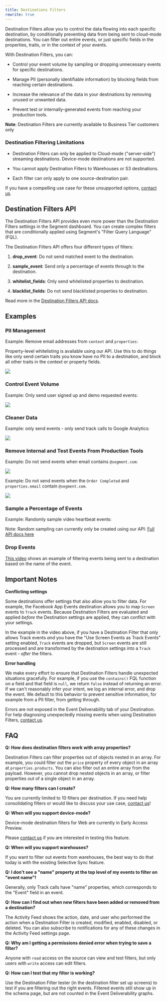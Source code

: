 ```yaml
---
title: Destinations Filters
rewrite: true
---
```


Destination Filters allow you to control the data flowing into each specific destination, by conditionally preventing data from being sent to cloud-mode  destinations. You can filter out entire events, or just specific fields in the properties, traits, or in the context of your events.

With Destination Filters, you can:

 - Control your event volume by sampling or dropping unnecessary events for
   specific destinations.

 - Manage PII (personally identifiable information) by blocking fields from
   reaching certain destinations.

 - Increase the relevance of the data in your destinations by removing unused or unwanted data.

 - Prevent test or internally-generated events from reaching your production tools.

 **Note**: Destination Filters are currently available to Business Tier customers only

### Destination Filtering Limitations

* Destination Filters can only be applied to Cloud-mode ("server-side") streaming destinations. Device-mode destinations are not supported.

* You cannot apply Destination Filters to Warehouses or S3 destinations.

* Each filter can only apply to one source-destination pair.

If you have a compelling use case for these unsupported options, [contact us](https://segment.com/help/contact/).

## Destination Filters API

The Destination Filters API provides even more power than the Destination
Filters settings in the Segment dashboard. You can create complex filters
that are conditionally applied using Segment's "Filter Query Language" (FQL).

The Destination Filters API offers four different types of filters:

1. **drop_event**: Do not send matched event to the destination.

2. **sample_event**: Send only a percentage of events through to the
   destination.

3. **whitelist_fields**: Only send whitelisted properties to destination.

4. **blacklist_fields**: Do not send blacklisted properties to destination.

Read more in the [Destination Filters API docs](https://reference.segmentapis.com/#6c12fbe8-9f84-4a6c-848e-76a2325cb3c5).

## Examples

### PII Management

Example: Remove email addresses from `context` and `properties`:

Property-level whitelisting is available using our API. Use this to do things
like only send certain traits you know have no PII to a destination, and block
all other traits in the context or property fields.

![](images/destination-filters/pii_example.png)

### Control Event Volume

Example: Only send user signed up and demo requested events:

![](images/destination-filters/drop_example.png)

### Cleaner Data

Example: only send events - only send track calls to Google Analytics:

![](images/destination-filters/clean_example.png)

### Remove Internal and Test Events From Production Tools

Example: Do not send events when email contains `@segment.com`:

![](images/destination-filters/internal_example.png)

Example: Do not send events when the `Order Completed` and `properties.email` contain `@segment.com`.

![](images/destination-filters/internal_example2.png)

### Sample a Percentage of Events

Example: Randomly sample video heartbeat events:

Note: Random sampling can currently only be created using our API: [Full API
docs here](https://reference.segmentapis.com/#6c12fbe8-9f84-4a6c-848e-76a2325cb3c5)

### Drop Events

[This video](https://www.youtube.com/watch?v=47dhAF1Hoco) shows an example of
filtering events being sent to a destination based on the name of the event.

## Important Notes

**Conflicting settings**

Some destinations offer settings that also allow you to filter data. For example, the Facebook App Events destination allows you to map `Screen` events to `Track` events. Because Destination Filters are evaluated and applied _before_ the Destination settings are applied, they can conflict with your settings.

In the example in the video above, if you have a Destination Filter that only allows Track events _and_ you have the "Use Screen Events as Track Events" setting enabled, `Track` events are dropped, but `Screen` events are still processed and are transformed by the destination settings into a `Track` event - *after* the filters.

**Error handling**

We make every effort to ensure that Destination Filters handle unexpected
situations gracefully. For example, if you use the `contains()` FQL function on
a field and that field is `null`, we return `false` instead of returning an error. If we can't reasonably infer your intent, we log an internal error, and drop the event. We default to this behavior to prevent sensitive information, for example from a PII filter, from getting through.

Errors are not exposed in the Event Deliverability tab of your Destination. For help diagnosing unexpectedly missing events when using Destination Filters, [contact us](https://segment.com/help/contact/).

## FAQ

**Q: How does destination filters work with array properties?**

Destination Filters can filter properties out of objects nested in an array. For
example, you could filter out the `price` property of every object in an array at `properties.products`. You can also filter out an entire array from the payload. However, you cannot drop nested objects in an array, or filter
properties out of a single object in an array.

**Q: How many filters can I create?**

You are currently limited to 10 filters per destination. If you need help
consolidating filters or would like to discuss your use case, [contact us](https://segment.com/help/contact/)!


**Q: When will you support device-mode?**

Device-mode destination filters for Web are currently in Early Access Preview.

Please [contact us](https://segment.com/help/contact/) if you are interested in testing this feature.

**Q: When will you support warehouses?**

If you want to filter out events from warehouses, the best way to do that today
is with the existing Selective Sync feature.

**Q: I don't see a "name" property at the top level of my events to filter on "event name"!**

Generally, only Track calls have "name" properties, which corresponds to the
"Event" field in an event.

**Q: How can I find out when new filters have been added or removed from a destination?**

The Activity Feed shows the action, date, and user who performed the action when a Destination Filter is created, modified, enabled, disabled, or deleted. You can also subscribe to notifications for any of these changes in the
Activity Feed settings page.

**Q: Why am I getting a permissions denied error when trying to save a filter?**

Anyone with `read` access on the source can view and test filters, but only users with `write` access can edit filters.

**Q: How can I test that my filter is working?**

Use the Destination Filter tester (in the destination filter set up screens) to test if you are filtering out the right events. Filtered events still show up in the schema page, but are not counted in the Event Deliverability graphs.
